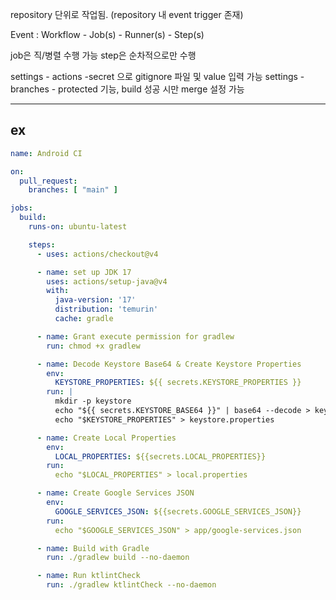 repository 단위로 작업됨. (repository 내 event trigger 존재)

Event : Workflow - Job(s) - Runner(s) - Step(s)

job은 직/병렬 수행 가능
step은 순차적으로만 수행

settings - actions -secret 으로 gitignore 파일 및 value 입력 가능
settings - branches - protected 기능, build 성공 시만 merge 설정 가능 

- - -
## ex
```yaml
name: Android CI

on:
  pull_request:
    branches: [ "main" ]

jobs:
  build:
    runs-on: ubuntu-latest

    steps:
      - uses: actions/checkout@v4

      - name: set up JDK 17
        uses: actions/setup-java@v4
        with:
          java-version: '17'
          distribution: 'temurin'
          cache: gradle

      - name: Grant execute permission for gradlew
        run: chmod +x gradlew

      - name: Decode Keystore Base64 & Create Keystore Properties
        env:
          KEYSTORE_PROPERTIES: ${{ secrets.KEYSTORE_PROPERTIES }}
        run: |
          mkdir -p keystore
          echo "${{ secrets.KEYSTORE_BASE64 }}" | base64 --decode > keystore/keystore
          echo "$KEYSTORE_PROPERTIES" > keystore.properties

      - name: Create Local Properties
        env:
          LOCAL_PROPERTIES: ${{secrets.LOCAL_PROPERTIES}}
        run:
          echo "$LOCAL_PROPERTIES" > local.properties

      - name: Create Google Services JSON
        env:
          GOOGLE_SERVICES_JSON: ${{secrets.GOOGLE_SERVICES_JSON}}
        run:
          echo "$GOOGLE_SERVICES_JSON" > app/google-services.json

      - name: Build with Gradle
        run: ./gradlew build --no-daemon

      - name: Run ktlintCheck
        run: ./gradlew ktlintCheck --no-daemon
```
